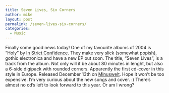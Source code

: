 ```yaml
---
title: Seven Lives, Six Corners
author: mike
layout: post
permalink: /seven-lives-six-corners/
categories:
  - Music
---
```

Finally some good news today! One of my favourite albums of 2004 is &#8220;Holy&#8221; by <a target="_blank" href="http://www.instrictconfidence.com">In Strict Confidence</a>. They make very slick (somewhat popish), gothic electronica and have a new EP out soon. The title, &#8220;Seven Lives&#8221;, is a track from the album. Not only will it be about 80 minutes in lenght, but also a 6-side digipack with rounded corners. Apparently the first cd-cover in this style in Europe. Released December 13th on <a target="_blank" href="http://www.minuswelt.de">Minuswelt</a>. Hope it won&#8217;t be too expensive. I&#8217;m very curious about the new songs and cover. :) There&#8217;s almost no cd&#8217;s left to look forward to this year. Or am I wrong?
